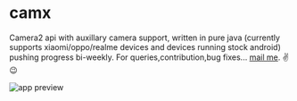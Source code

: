 # camx
Camera2 api with auxillary camera support, written in pure java (currently supports xiaomi/oppo/realme devices and devices running stock android) pushing progress bi-weekly. For queries,contribution,bug fixes... [mail me](mailto:rishabhrajgupta2000@gmail.com).
✌😉

![app preview](https://user-images.githubusercontent.com/47218749/112974531-32d33800-9170-11eb-9e01-2e11cf708365.gif)
